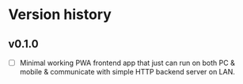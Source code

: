 # Version history 

## v0.1.0

- [ ] Minimal working PWA frontend app that just can run on both PC & mobile & communicate with simple HTTP backend server on LAN.